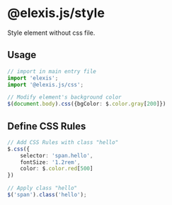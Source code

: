# @elexis.js/style
Style element without css file.

## Usage
```ts
// import in main entry file
import 'elexis';
import '@elexis.js/css';

// Modify element's background color
$(document.body).css({bgColor: $.color.gray[200]})
```

## Define CSS Rules
```ts
// Add CSS Rules with class "hello"
$.css({
    selector: 'span.hello',
    fontSize: '1.2rem',
    color: $.color.red[500]
})

// Apply class "hello"
$('span').class('hello');
```